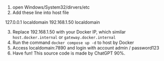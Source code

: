 1. open Windows/System32/dirvers/etc
2. Add these line into host file

127.0.0.1       localdomain
192.168.1.50       localdomain

3. Replace 192.168.1.50 with your Docker IP, which similar `host.docker.internal` or `gateway.docker.internal`
4. Run the command `docker compose up -d` to host by Docker
5. Access localdomain:7890 and login with account admin / password123
6. Have fun! This source code is made by ChatGPT 90%.